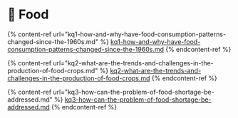 # 🍜 Food

{% content-ref url="kq1-how-and-why-have-food-consumption-patterns-changed-since-the-1960s.md" %}
[kq1-how-and-why-have-food-consumption-patterns-changed-since-the-1960s.md](kq1-how-and-why-have-food-consumption-patterns-changed-since-the-1960s.md)
{% endcontent-ref %}

{% content-ref url="kq2-what-are-the-trends-and-challenges-in-the-production-of-food-crops.md" %}
[kq2-what-are-the-trends-and-challenges-in-the-production-of-food-crops.md](kq2-what-are-the-trends-and-challenges-in-the-production-of-food-crops.md)
{% endcontent-ref %}

{% content-ref url="kq3-how-can-the-problem-of-food-shortage-be-addressed.md" %}
[kq3-how-can-the-problem-of-food-shortage-be-addressed.md](kq3-how-can-the-problem-of-food-shortage-be-addressed.md)
{% endcontent-ref %}
